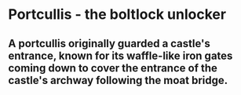 # Portcullis - the boltlock unlocker

A portcullis originally guarded a castle's entrance, known for its waffle-like iron gates coming down to cover the entrance of the castle's archway following the moat bridge.
-

